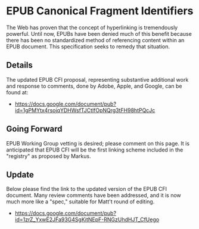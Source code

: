 # EPUB Canonical Fragment Identifiers #

The Web has proven that the concept of hyperlinking is tremendously powerful. Until now, EPUBs have been denied much of this benefit because there has been no standardized method of referencing content within an EPUB document. This specification seeks to remedy that situation.

## Details ##

The updated EPUB CFI proposal, representing substantive additional work and response to comments, done by Adobe, Apple, and Google, can be found at:

  * https://docs.google.com/document/pub?id=1gPMYtx4rsojqYDHWsfTJCtlfOpNQrg3tFH98htPQcJc

## Going Forward ##

EPUB Working Group vetting is desired; please comment on this page.  It is anticipated that EPUB CFI will be the first linking scheme included in the "registry" as proposed by Markus.

## Update ##

Below please find the link to the updated version of the EPUB CFI document.  Many review comments have been addressed, and it is now much more like a "spec," suitable for Matt't round of editing.

  * https://docs.google.com/document/pub?id=1zrZ_YxwE2JFa93G4SgKitNEpF-RNGzUhdHJT_CfUego